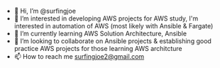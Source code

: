- 👋 Hi, I’m @surfingjoe
- 👀 I’m interested in developing AWS projects for AWS study, I'm interested in automation of AWS (most likely with Ansible & Fargate)
- 🌱 I’m currently learning AWS Solution Architecture, Ansible
- 💞️ I’m looking to collaborate on Ansible projects & establishing good practice AWS projects for those learning AWS architcture
- 📫 How to reach me surfingjoe2@gmail.com

<!---
surfingjoe/surfingjoe is a ✨ special ✨ repository because its `README.md` (this file) appears on your GitHub profile.
You can click the Preview link to take a look at your changes.
--->
